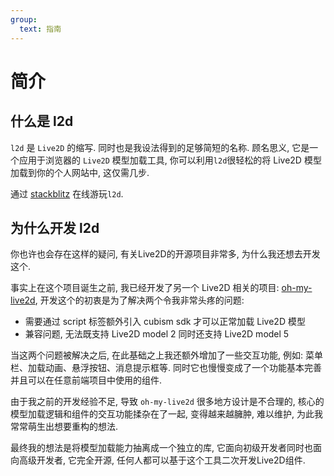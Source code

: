 ```yaml
---
group:
  text: 指南
---
```


# 简介

## 什么是 l2d

`l2d` 是 `Live2D` 的缩写. 同时也是我设法得到的足够简短的名称.
顾名思义, 它是一个应用于浏览器的 `Live2D` 模型加载工具, 你可以利用`l2d`很轻松的将 Live2D 模型加载到你的个人网站中, 这仅需几步.

通过 [stackblitz](https://stackblitz.com/edit/vitejs-vite-dye9t3?file=src%2Fmain.ts) 在线游玩`l2d`.

## 为什么开发 l2d

你也许也会存在这样的疑问, 有关Live2D的开源项目非常多, 为什么我还想去开发这个.

事实上在这个项目诞生之前, 我已经开发了另一个 Live2D 相关的项目: [oh-my-live2d](https://oml2d.hacxy.cn), 开发这个的初衷是为了解决两个令我非常头疼的问题:

- 需要通过 script 标签额外引入 cubism sdk 才可以正常加载 Live2D 模型
- 兼容问题, 无法既支持 Live2D model 2 同时还支持 Live2D model 5

当这两个问题被解决之后, 在此基础之上我还额外增加了一些交互功能, 例如: 菜单栏、加载动画、悬浮按钮、消息提示框等. 同时它也慢慢变成了一个功能基本完善并且可以在任意前端项目中使用的组件.

由于我之前的开发经验不足, 导致 `oh-my-live2d` 很多地方设计是不合理的, 核心的模型加载逻辑和组件的交互功能揉杂在了一起, 变得越来越臃肿, 难以维护, 为此我常常萌生出想要重构的想法.

最终我的想法是将模型加载能力抽离成一个独立的库, 它面向初级开发者同时也面向高级开发者, 它完全开源, 任何人都可以基于这个工具二次开发Live2D组件.

